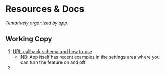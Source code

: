 # Resources & Docs

*Tentatively organized by app.*

## Working Copy

1. [URL callback schema and how to use](https://workingcopyapp.com/url-schemes.html#x-callback-url).
	- NB: App itself has recent examples in the settings area where you can turn the feature on and off
2. 
